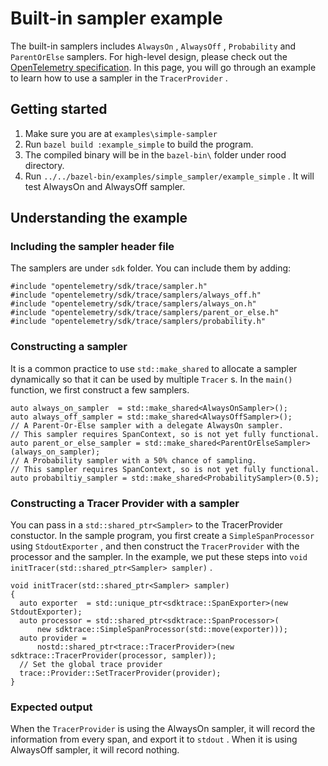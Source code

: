 # Built-in sampler example

The built-in samplers includes `AlwaysOn` , `AlwaysOff` , `Probability` and `ParentOrElse` samplers. For high-level design, please check out the [OpenTelemetry specification](https://github.com/open-telemetry/opentelemetry-specification/blob/master/specification/trace/sdk.md#built-in-samplers). In this page, you will go through an example to learn how to use a sampler in the `TracerProvider` .

## Getting started

1. Make sure you are at `examples\simple-sampler`
2. Run `bazel build :example_simple` to build the program.
3. The compiled binary will be in the `bazel-bin\` folder under rood directory.
4. Run `../../bazel-bin/examples/simple_sampler/example_simple` . It will test AlwaysOn and AlwaysOff sampler.

## Understanding the example

### Including the sampler header file

The samplers are under `sdk` folder. You can include them by adding:

``` 
#include "opentelemetry/sdk/trace/sampler.h"
#include "opentelemetry/sdk/trace/samplers/always_off.h"
#include "opentelemetry/sdk/trace/samplers/always_on.h"
#include "opentelemetry/sdk/trace/samplers/parent_or_else.h"
#include "opentelemetry/sdk/trace/samplers/probability.h"
```

### Constructing a sampler

It is a common practice to use `std::make_shared` to allocate a sampler dynamically so that it can be used by multiple `Tracer` s. In the `main()` function, we first construct a few samplers.

``` 
auto always_on_sampler  = std::make_shared<AlwaysOnSampler>();
auto always_off_sampler = std::make_shared<AlwaysOffSampler>();
// A Parent-Or-Else sampler with a delegate AlwaysOn sampler.
// This sampler requires SpanContext, so is not yet fully functional.
auto parent_or_else_sampler = std::make_shared<ParentOrElseSampler>(always_on_sampler);
// A Probability sampler with a 50% chance of sampling.
// This sampler requires SpanContext, so is not yet fully functional.
auto probabiltiy_sampler = std::make_shared<ProbabilitySampler>(0.5);
```

### Constructing a Tracer Provider with a sampler

You can pass in a `std::shared_ptr<Sampler>` to the TracerProvider constuctor. In the sample program, you first create a `SimpleSpanProcessor` using `StdoutExporter` , and then construct the `TracerProvider` with the processor and the sampler. In the example, we put these steps into `void initTracer(std::shared_ptr<Sampler> sampler)` .

``` 
void initTracer(std::shared_ptr<Sampler> sampler)
{
  auto exporter  = std::unique_ptr<sdktrace::SpanExporter>(new StdoutExporter);
  auto processor = std::shared_ptr<sdktrace::SpanProcessor>(
      new sdktrace::SimpleSpanProcessor(std::move(exporter)));
  auto provider =
      nostd::shared_ptr<trace::TracerProvider>(new sdktrace::TracerProvider(processor, sampler));
  // Set the global trace provider
  trace::Provider::SetTracerProvider(provider);
}
```

### Expected output

When the `TracerProvider` is using the AlwaysOn sampler, it will record the information from every span, and export it to `stdout` . When it is using AlwaysOff sampler, it will record nothing.
